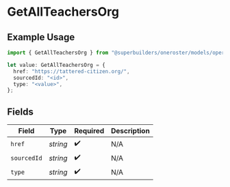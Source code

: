 # GetAllTeachersOrg

## Example Usage

```typescript
import { GetAllTeachersOrg } from "@superbuilders/oneroster/models/operations";

let value: GetAllTeachersOrg = {
  href: "https://tattered-citizen.org/",
  sourcedId: "<id>",
  type: "<value>",
};
```

## Fields

| Field              | Type               | Required           | Description        |
| ------------------ | ------------------ | ------------------ | ------------------ |
| `href`             | *string*           | :heavy_check_mark: | N/A                |
| `sourcedId`        | *string*           | :heavy_check_mark: | N/A                |
| `type`             | *string*           | :heavy_check_mark: | N/A                |